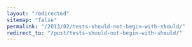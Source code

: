 ```yaml
---
layout: "redirected"
sitemap: "false"
permalink: "/2013/02/tests-should-not-begin-with-should/"
redirect_to: "/post/tests-should-not-begin-with-should/"
---
```




